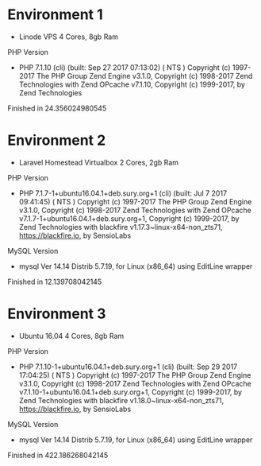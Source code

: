 
# Environment 1
- Linode VPS 4 Cores, 8gb Ram

PHP Version 
- PHP 7.1.10 (cli) (built: Sep 27 2017 07:13:02) ( NTS )
  Copyright (c) 1997-2017 The PHP Group
  Zend Engine v3.1.0, Copyright (c) 1998-2017 Zend Technologies
  with Zend OPcache v7.1.10, Copyright (c) 1999-2017, by Zend Technologies

Finished in 24.356024980545

# Environment 2
- Laravel Homestead Virtualbox 2 Cores, 2gb Ram

PHP Version 
- PHP 7.1.7-1+ubuntu16.04.1+deb.sury.org+1 (cli) (built: Jul  7 2017 09:41:45) ( NTS )
  Copyright (c) 1997-2017 The PHP Group
  Zend Engine v3.1.0, Copyright (c) 1998-2017 Zend Technologies
  with Zend OPcache v7.1.7-1+ubuntu16.04.1+deb.sury.org+1, Copyright (c) 1999-2017, by Zend Technologies
  with blackfire v1.17.3~linux-x64-non_zts71, https://blackfire.io, by SensioLabs

MySQL Version
- mysql  Ver 14.14 Distrib 5.7.19, for Linux (x86_64) using  EditLine wrapper
    
Finished in 12.139708042145


# Environment 3
- Ubuntu 16.04 4 Cores, 8gb Ram

PHP Version 
- PHP 7.1.10-1+ubuntu16.04.1+deb.sury.org+1 (cli) (built: Sep 29 2017 17:04:25) ( NTS )
  Copyright (c) 1997-2017 The PHP Group
  Zend Engine v3.1.0, Copyright (c) 1998-2017 Zend Technologies
  with Zend OPcache v7.1.10-1+ubuntu16.04.1+deb.sury.org+1, Copyright (c) 1999-2017, by Zend Technologies
  with blackfire v1.18.0~linux-x64-non_zts71, https://blackfire.io, by SensioLabs

MySQL Version
- mysql  Ver 14.14 Distrib 5.7.19, for Linux (x86_64) using  EditLine wrapper

Finished in 422.186268042145
